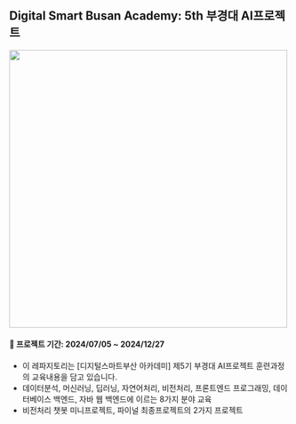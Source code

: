 ## Digital Smart Busan Academy: 5th 부경대 AI프로젝트 
<img src="Poster.jpg" height="500">

#### 📖 프로젝트 기간: 2024/07/05 ~ 2024/12/27

* 이 레파지토리는 [디지털스마트부산 아카데미] 제5기 부경대 AI프로젝트 훈련과정의 교육내용을 담고 있습니다.
* 데이터분석, 머신러닝, 딥러닝, 자연어처리, 비전처리, 프론트엔드 프로그래밍, 데이터베이스 백엔드, 자바 웹 백엔드에 이르는 8가지 분야 교육
* 비전처리 챗봇 미니프로젝트, 파이널 최종프로젝트의 2가지 프로젝트
